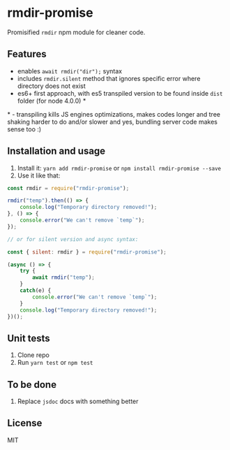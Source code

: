 # rmdir-promise

Promisified `rmdir` npm module for cleaner code.

## Features

- enables `await rmdir("dir");` syntax
- includes `rmdir.silent` method that ignores specific error where directory does not exist
- es6+ first approach, with es5 transpiled version to be found inside `dist` folder (for node 4.0.0) *

\* - transpiling kills JS engines optimizations, makes codes longer and tree shaking harder to do and/or slower and yes,
bundling server code makes sense too :)

## Installation and usage

1. Install it: `yarn add rmdir-promise` or `npm install rmdir-promise --save`
1. Use it like that:
```javascript
const rmdir = require("rmdir-promise");

rmdir("temp").then(() => {
    console.log("Temporary directory removed!");
}, () => {
    console.error("We can't remove `temp`");
});

// or for silent version and async syntax:

const { silent: rmdir } = require("rmdir-promise");

(async () => {
    try {
        await rmdir("temp");
    }
    catch(e) {
        console.error("We can't remove `temp`");
    }
    console.log("Temporary directory removed!");
})();
```

## Unit tests

1. Clone repo
1. Run `yarn test` or `npm test`

## To be done

1. Replace `jsdoc` docs with something better

## License

MIT
